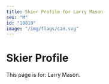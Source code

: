 ```yaml
---
title: Skier Profile for Larry Mason
sex: "M"
id: "10819"
image: "/img/flags/can.svg" 
---
```


# Skier Profile

This page is for: Larry Mason.
    